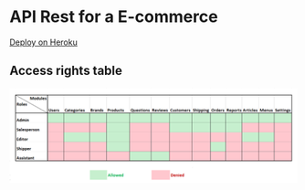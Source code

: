 # API Rest for a E-commerce

[Deploy on Heroku](https://blooming-lowlands-71896.herokuapp.com/swagger-ui/index.html)

## Access rights table

![Access rights table](documentation/access-rights-table.png)
